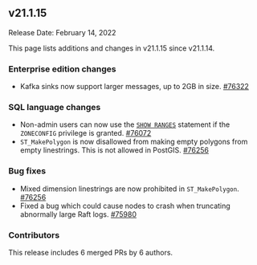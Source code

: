 ## v21.1.15

Release Date: February 14, 2022

This page lists additions and changes in v21.1.15 since v21.1.14.



<h3 id="v21-1-15-enterprise-edition-changes">Enterprise edition changes</h3>

- Kafka sinks now support larger messages, up to 2GB in size. [#76322][#76322]

<h3 id="v21-1-15-sql-language-changes">SQL language changes</h3>

- Non-admin users can now use the [`SHOW RANGES`](https://www.cockroachlabs.com/docs/v21.1/show-ranges) statement if the `ZONECONFIG` privilege is granted. [#76072][#76072]
- `ST_MakePolygon` is now disallowed from making empty polygons from empty linestrings. This is not allowed in PostGIS. [#76256][#76256]

<h3 id="v21-1-15-bug-fixes">Bug fixes</h3>

- Mixed dimension linestrings are now prohibited in `ST_MakePolygon`. [#76256][#76256]
- Fixed a bug which could cause nodes to crash when truncating abnormally large Raft logs. [#75980][#75980]

<h3 id="v21-1-15-contributors">Contributors</h3>

This release includes 6 merged PRs by 6 authors.

[#75980]: https://github.com/cockroachdb/cockroach/pull/75980
[#76072]: https://github.com/cockroachdb/cockroach/pull/76072
[#76256]: https://github.com/cockroachdb/cockroach/pull/76256
[#76322]: https://github.com/cockroachdb/cockroach/pull/76322
